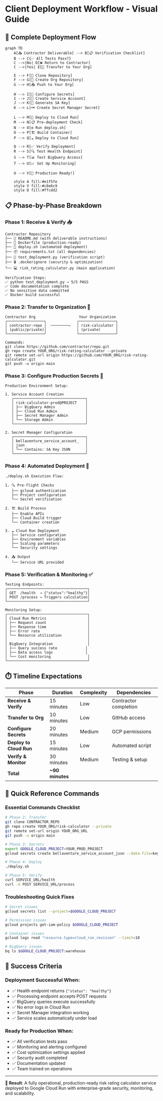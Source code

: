 # Client Deployment Workflow - Visual Guide

## 🔄 **Complete Deployment Flow**

```mermaid
graph TD
    A[📥 Contractor Deliverable] --> B[📋 Verification Checklist]
    B --> C{✅ All Tests Pass?}
    C -->|No| D[❌ Return to Contractor]
    C -->|Yes| E[🔄 Transfer to Your Org]
    
    E --> F[📂 Clone Repository]
    F --> G[🏢 Create Org Repository]
    G --> H[📤 Push to Your Org]
    
    H --> I[🔐 Configure Secrets]
    I --> J[👤 Create Service Account]
    J --> K[🔑 Generate SA Key]
    K --> L[🗝️ Create Secret Manager Secret]
    
    L --> M[🚀 Deploy to Cloud Run]
    M --> N[📋 Pre-deployment Check]
    N --> O[⚙️ Run deploy.sh]
    O --> P[🏗️ Build Container]
    P --> Q[☁️ Deploy to Cloud Run]
    
    Q --> R[✅ Verify Deployment]
    R --> S[🔍 Test Health Endpoint]
    S --> T[📊 Test BigQuery Access]
    T --> U[📈 Set Up Monitoring]
    
    U --> V[🎯 Production Ready!]
    
    style A fill:#e1f5fe
    style V fill:#c8e6c9
    style D fill:#ffcdd2
```

## 📋 **Phase-by-Phase Breakdown**

### **Phase 1: Receive & Verify** 📥
```
Contractor Repository
├── 📄 README.md (with deliverable instructions)
├── 🐳 Dockerfile (production-ready)
├── 🚀 deploy.sh (automated deployment)
├── 📦 requirements.txt (all dependencies)
├── 🧪 test_deployment.py (verification script)
├── 🔒 .dockerignore (security & optimization)
└── 💻 risk_rating_calculator.py (main application)

Verification Steps:
✅ python test_deployment.py → 5/5 PASS
✅ Code documentation complete
✅ No sensitive data committed
✅ Docker build successful
```

### **Phase 2: Transfer to Organization** 🔄
```
Contractor Org                    Your Organization
┌─────────────────┐              ┌─────────────────┐
│ contractor-repo │  ────────→   │ risk-calculator │
│ (public/private)│              │ (private)       │
└─────────────────┘              └─────────────────┘

Commands:
git clone https://github.com/contractor/repo.git
gh repo create YOUR_ORG/risk-rating-calculator --private
git remote set-url origin https://github.com/YOUR_ORG/risk-rating-calculator.git
git push -u origin main
```

### **Phase 3: Configure Production Secrets** 🔐
```
Production Environment Setup:

1. Service Account Creation
   ┌─────────────────────────────────┐
   │ risk-calculator-prod@PROJECT    │
   │ ├── BigQuery Admin              │
   │ ├── Cloud Run Admin             │
   │ ├── Secret Manager Admin        │
   │ └── Storage Admin               │
   └─────────────────────────────────┘

2. Secret Manager Configuration
   ┌─────────────────────────────────┐
   │ bellaventure_service_account_   │
   │ json                            │
   │ └── Contains: SA Key JSON       │
   └─────────────────────────────────┘
```

### **Phase 4: Automated Deployment** 🚀
```
./deploy.sh Execution Flow:

1. 🔍 Pre-flight Checks
   ├── gcloud authentication
   ├── Project configuration
   └── Secret verification

2. 🏗️ Build Process
   ├── Enable APIs
   ├── Cloud Build trigger
   └── Container creation

3. ☁️ Cloud Run Deployment
   ├── Service configuration
   ├── Environment variables
   ├── Scaling parameters
   └── Security settings

4. 📤 Output
   └── Service URL provided
```

### **Phase 5: Verification & Monitoring** ✅
```
Testing Endpoints:
┌─────────────────────────────────────┐
│ GET  /health  → {"status":"healthy"}│
│ POST /process → Triggers calculation│
└─────────────────────────────────────┘

Monitoring Setup:
┌─────────────────────────────────────┐
│ Cloud Run Metrics                   │
│ ├── Request count                   │
│ ├── Response time                   │
│ ├── Error rate                      │
│ └── Resource utilization            │
│                                     │
│ BigQuery Integration                │
│ ├── Query success rate             │
│ ├── Data access logs               │
│ └── Cost monitoring                 │
└─────────────────────────────────────┘
```

## ⏱️ **Timeline Expectations**

| Phase | Duration | Complexity | Dependencies |
|-------|----------|------------|--------------|
| **Receive & Verify** | 15 minutes | Low | Contractor completion |
| **Transfer to Org** | 10 minutes | Low | GitHub access |
| **Configure Secrets** | 20 minutes | Medium | GCP permissions |
| **Deploy to Cloud Run** | 15 minutes | Low | Automated script |
| **Verify & Monitor** | 30 minutes | Medium | Testing & setup |
| **Total** | **~90 minutes** | | |

## 🔧 **Quick Reference Commands**

### **Essential Commands Checklist**
```bash
# Phase 2: Transfer
git clone CONTRACTOR_REPO
gh repo create YOUR_ORG/risk-calculator --private
git remote set-url origin YOUR_ORG_URL
git push -u origin main

# Phase 3: Secrets
export GOOGLE_CLOUD_PROJECT=YOUR_PROD_PROJECT
gcloud secrets create bellaventure_service_account_json --data-file=key.json

# Phase 4: Deploy
./deploy.sh

# Phase 5: Verify
curl SERVICE_URL/health
curl -X POST SERVICE_URL/process
```

### **Troubleshooting Quick Fixes**
```bash
# Secret issues
gcloud secrets list --project=$GOOGLE_CLOUD_PROJECT

# Permission issues  
gcloud projects get-iam-policy $GOOGLE_CLOUD_PROJECT

# Container issues
gcloud logs read "resource.type=cloud_run_revision" --limit=10

# BigQuery issues
bq ls $GOOGLE_CLOUD_PROJECT:warehouse
```

## 🎯 **Success Criteria**

### **Deployment Successful When:**
- ✅ Health endpoint returns `{"status": "healthy"}`
- ✅ Processing endpoint accepts POST requests
- ✅ BigQuery queries execute successfully
- ✅ No error logs in Cloud Run
- ✅ Secret Manager integration working
- ✅ Service scales automatically under load

### **Ready for Production When:**
- ✅ All verification tests pass
- ✅ Monitoring and alerting configured
- ✅ Cost optimization settings applied
- ✅ Security audit completed
- ✅ Documentation updated
- ✅ Team trained on operations

---

**🚀 Result**: A fully operational, production-ready risk rating calculator service deployed to Google Cloud Run with enterprise-grade security, monitoring, and scalability. 